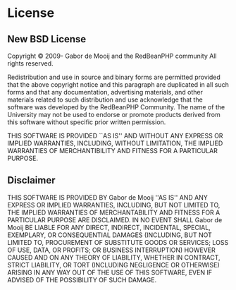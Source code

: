 # License

## New BSD License

Copyright &copy; 2009-<?php echo date('Y');?> Gabor de Mooij and the RedBeanPHP community
All rights reserved.

Redistribution and use in source and binary forms are permitted
provided that the above copyright notice and this paragraph are
duplicated in all such forms and that any documentation,
advertising materials, and other materials related to such
distribution and use acknowledge that the software was developed
by the RedBeanPHP Community.  The name of the
University may not be used to endorse or promote products derived
from this software without specific prior written permission.

THIS SOFTWARE IS PROVIDED ``AS IS'' AND WITHOUT ANY EXPRESS OR
IMPLIED WARRANTIES, INCLUDING, WITHOUT LIMITATION, THE IMPLIED
WARRANTIES OF MERCHANTIBILITY AND FITNESS FOR A PARTICULAR PURPOSE.

## Disclaimer

THIS SOFTWARE IS PROVIDED BY Gabor de Mooij ''AS IS'' AND ANY
EXPRESS OR IMPLIED WARRANTIES, INCLUDING, BUT NOT LIMITED TO, THE IMPLIED
WARRANTIES OF MERCHANTABILITY AND FITNESS FOR A PARTICULAR PURPOSE ARE
DISCLAIMED. IN NO EVENT SHALL Gabor de Mooij BE LIABLE FOR ANY
DIRECT, INDIRECT, INCIDENTAL, SPECIAL, EXEMPLARY, OR CONSEQUENTIAL DAMAGES
(INCLUDING, BUT NOT LIMITED TO, PROCUREMENT OF SUBSTITUTE GOODS OR SERVICES;
LOSS OF USE, DATA, OR PROFITS; OR BUSINESS INTERRUPTION) HOWEVER CAUSED AND
ON ANY THEORY OF LIABILITY, WHETHER IN CONTRACT, STRICT LIABILITY, OR TORT
(INCLUDING NEGLIGENCE OR OTHERWISE) ARISING IN ANY WAY OUT OF THE USE OF THIS
SOFTWARE, EVEN IF ADVISED OF THE POSSIBILITY OF SUCH DAMAGE.
